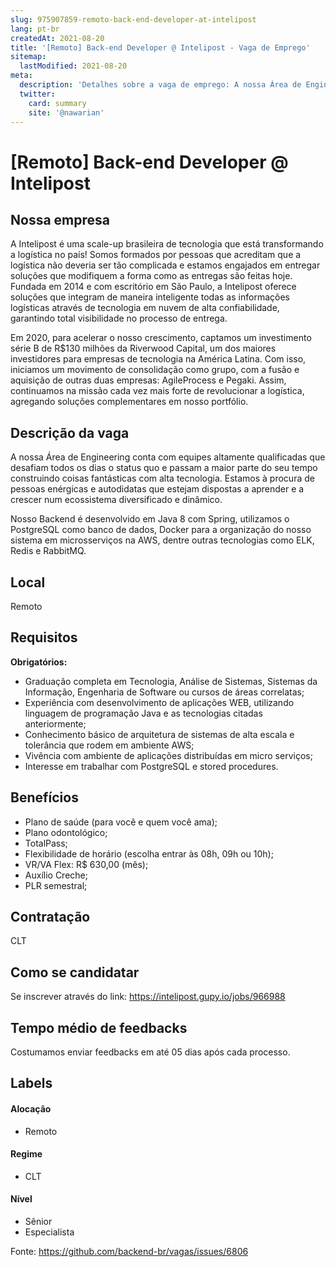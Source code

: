 ```yaml
---
slug: 975907859-remoto-back-end-developer-at-intelipost
lang: pt-br
createdAt: 2021-08-20
title: '[Remoto] Back-end Developer @ Intelipost - Vaga de Emprego'
sitemap:
  lastModified: 2021-08-20
meta:
  description: 'Detalhes sobre a vaga de emprego: A nossa Área de Engineering conta com equipes altamente qualificadas que desafiam todos os dias o status quo e passam a maior parte do seu tempo construindo coisas fantásticas com alta tecnologia. Estamos à procura de pessoas enérgicas e autodidatas que estejam dispostas a aprender e a crescer num ecossistema diversificado e dinâmico. Nosso Backend é desenvolvido em Java 8 com Spring, utilizamos o PostgreSQL como banco de dados, Docker para a organização do nosso sistema em microsserviços na AWS, dentre outras tecnologias como ELK, Redis e RabbitMQ.'
  twitter:
    card: summary
    site: '@nawarian'
---
```


# [Remoto] Back-end Developer @ Intelipost

<!--
==================================================
Caso a vaga for remoto durante a pandemia informar no texto "Remoto durante o covid"
==================================================
-->
<!-- 
==================================================
POR FAVOR, SÓ POSTE SE A VAGA FOR PARA BACK-END!

Não faça distinção de gênero no título da vaga.

Use: "Back-End Developer" ao invés de 
"Desenvolvedor Back-End" \o/

Exemplo: `[São Paulo] Back-End Developer @ NOME DA EMPRESA`
==================================================
-->
<!--
==================================================
Caso a vaga for remoto durante a pandemia deixar a linha abaixo
==================================================
-->

## Nossa empresa

A Intelipost é uma scale-up brasileira de tecnologia que está transformando a logística no país!
Somos formados por pessoas que acreditam que a logística não deveria ser tão complicada e estamos engajados em entregar soluções que modifiquem a forma como as entregas são feitas hoje. 
Fundada em 2014 e com escritório em São Paulo, a Intelipost oferece soluções que integram de maneira inteligente todas as informações logísticas através de tecnologia em nuvem de alta confiabilidade, garantindo total visibilidade no processo de entrega. 

Em 2020, para acelerar o nosso crescimento, captamos um investimento série B de R$130 milhões da Riverwood Capital, um dos maiores investidores para empresas de tecnologia na América Latina. Com isso, iniciamos um movimento de consolidação como grupo, com a fusão e aquisição de outras duas empresas: AgileProcess e Pegaki. Assim, continuamos na missão cada vez mais forte de revolucionar a logística, agregando soluções complementares em nosso portfólio.

## Descrição da vaga

A nossa Área de Engineering conta com equipes altamente qualificadas que desafiam todos os dias o status quo e passam a maior parte do seu tempo construindo coisas fantásticas com alta tecnologia. Estamos à procura de pessoas enérgicas e autodidatas que estejam dispostas a aprender e a crescer num ecossistema diversificado e dinâmico.

Nosso Backend é desenvolvido em Java 8 com Spring, utilizamos o PostgreSQL como banco de dados, Docker para a organização do nosso sistema em microsserviços na AWS, dentre outras tecnologias como ELK, Redis e RabbitMQ. 

## Local

Remoto 

## Requisitos

**Obrigatórios:**
- Graduação completa em Tecnologia, Análise de Sistemas, Sistemas da Informação, Engenharia de Software ou cursos de áreas correlatas;
- Experiência com desenvolvimento de aplicações WEB, utilizando linguagem de programação Java e as tecnologias citadas anteriormente;
- Conhecimento básico de arquitetura de sistemas de alta escala e tolerância que rodem em ambiente AWS;
- Vivência com ambiente de aplicações distribuídas em micro serviços;
- Interesse em trabalhar com PostgreSQL e stored procedures.

## Benefícios

- Plano de saúde (para você e quem você ama);
- Plano odontológico; 
- TotalPass;
- Flexibilidade de horário (escolha entrar às 08h, 09h ou 10h);
- VR/VA Flex: R$ 630,00 (mês); 
- Auxílio Creche;
- PLR semestral;

## Contratação

CLT

## Como se candidatar

Se inscrever através do link: https://intelipost.gupy.io/jobs/966988

## Tempo médio de feedbacks

Costumamos enviar feedbacks em até 05 dias após cada processo.

## Labels
<!-- retire os labels que não fazem sentido à vaga -->

#### Alocação
- Remoto

#### Regime
- CLT

#### Nível

- Sênior
- Especialista


Fonte: https://github.com/backend-br/vagas/issues/6806